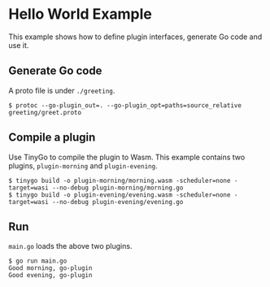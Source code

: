 # Hello World Example
This example shows how to define plugin interfaces, generate Go code and use it.

## Generate Go code
A proto file is under `./greeting`.

```shell
$ protoc --go-plugin_out=. --go-plugin_opt=paths=source_relative greeting/greet.proto 
```

## Compile a plugin
Use TinyGo to compile the plugin to Wasm.
This example contains two plugins, `plugin-morning` and `plugin-evening`.

```shell
$ tinygo build -o plugin-morning/morning.wasm -scheduler=none -target=wasi --no-debug plugin-morning/morning.go
$ tinygo build -o plugin-evening/evening.wasm -scheduler=none -target=wasi --no-debug plugin-evening/evening.go
```

## Run
`main.go` loads the above two plugins.

```shell
$ go run main.go
Good morning, go-plugin
Good evening, go-plugin
```